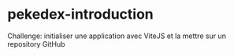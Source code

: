 # pekedex-introduction

Challenge:  initialiser une application avec ViteJS et la mettre sur un repository GitHub
